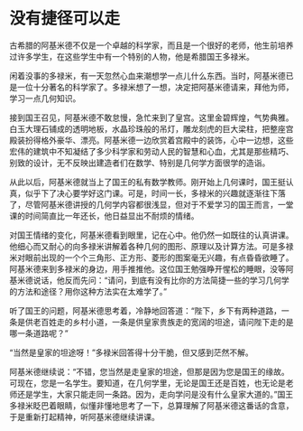 # 没有捷径可以走

古希腊的阿基米德不仅是一个卓越的科学家，而且是一个很好的老师，他生前培养过许多学生，在这些学生中有一个特别的人物，他是希腊国王多禄米。 

闲着没事的多禄米，有一天忽然心血来潮想学一点儿什么东西。当时，阿基米德已是一位十分著名的科学家了。多禄米想了一想，决定把阿基米德请来，拜他为师，学习一点几何知识。 

接到国王召见，阿基米德不敢怠慢，急忙来到了皇宫。这里金碧辉煌，气势典雅。白玉大理石铺成的透明地板，水晶珍珠般的吊灯，雕龙刻虎的巨大梁柱，把整座宫殿装扮得格外豪华、漂亮。阿基米德一边欣赏着宫殿中的装饰，心中一边想，这些宏伟的建筑中不知凝结了多少科学家和劳动人民的智慧和心血，尤其是那些精巧、别致的设计，无不反映出建造者们在数学、特别是几何学方面很学的造诣。 

从此以后，阿基米德就当上了国王的私有数学教师。刚开始上几何课时，国王挺认真，似乎下了决心要学好这门课。可是，时间一长，多禄米的兴趣就逐渐往下落了，尽管阿基米德讲授的几何学内容都很浅显，但对于不爱学习的国王而言，一堂课的时间简直比一年还长，他日益显出不耐烦的情绪。 

对国王情绪的变化，阿基米德看到眼里，记在心中。他仍然一如既往的认真讲课。他细心而又耐心的向多禄米讲解着各种几何的图形、原理以及计算方法。可是多禄米对眼前出现的一个个三角形、正方形、菱形的图案毫无兴趣，有点昏昏欲睡了。阿基米德来到多禄米的身边，用手推推他。这位国王勉强睁开惺松的睡眼，没等阿基米德说话，他反而先问：“请问，到底有没有比你的方法简捷一些的学习几何学的方法和途径？用你这种方法实在太难学了。” 

听了国王的问题，阿基米德思考着，冷静地回答道：“陛下，乡下有两种道路，一条是供老百姓走的乡村小道，一条是供皇家贵族走的宽阔的坦途，请问陛下走的是哪一条道路呢？” 

“当然是皇家的坦途呀！”多禄米回答得十分干脆，但又感到茫然不解。 

阿基米德继续说：“不错，您当然是走皇家的坦途，但那是因为您是国王的缘故。可现在，您是一名学生。要知道，在几何学里，无论是国王还是百姓，也无论是老师还是学生，大家只能走同一条路。因为，走向学问是没有什么皇家大道的。”国王多禄米眨巴着眼睛，似懂非懂地思考了一下，总算理解了阿基米德这番话的含意，于是重新打起精神，听阿基米德继续讲课。
 